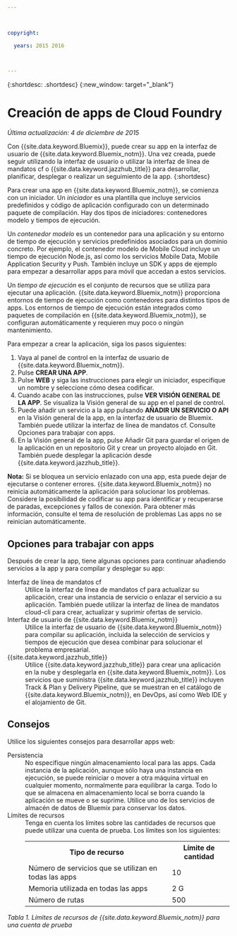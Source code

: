 ```yaml
---

 

copyright:

  years: 2015 2016

 

---
```


{:shortdesc: .shortdesc} 
{:new_window: target="_blank"}

# Creación de apps de Cloud Foundry
*Última actualización: 4 de diciembre de 2015*

Con {{site.data.keyword.Bluemix}}, puede crear su app en la interfaz de usuario de {{site.data.keyword.Bluemix_notm}}. Una vez creada, puede seguir utilizando la interfaz de usuario o utilizar la interfaz de línea de mandatos cf o {{site.data.keyword.jazzhub_title}} para desarrollar, planificar, desplegar o realizar un seguimiento de la app.
{:shortdesc}

Para crear una app en {{site.data.keyword.Bluemix_notm}}, se comienza con un iniciador. Un *iniciador* es una plantilla que incluye servicios predefinidos y código de aplicación configurado con un determinado paquete de compilación. Hay dos tipos de iniciadores: contenedores modelo y tiempos de ejecución.

Un *contenedor modelo* es un contenedor para una aplicación y su entorno de tiempo de ejecución y servicios predefinidos asociados para un dominio concreto. Por ejemplo, el contenedor modelo de Mobile Cloud incluye un tiempo de ejecución Node.js, así como los servicios Mobile Data, Mobile Application Security y Push. También incluye un SDK y apps de ejemplo para empezar a desarrollar apps para móvil que accedan a estos servicios.

Un *tiempo de ejecución* es el conjunto de recursos que se utiliza para ejecutar una aplicación. {{site.data.keyword.Bluemix_notm}} proporciona entornos de tiempo de ejecución como contenedores para distintos tipos de apps. Los entornos de tiempo de ejecución están integrados como paquetes de compilación en {{site.data.keyword.Bluemix_notm}}, se configuran automáticamente y requieren muy poco o ningún mantenimiento.

Para empezar a crear la aplicación, siga los pasos siguientes:
  1. Vaya al panel de control en la interfaz de usuario de {{site.data.keyword.Bluemix_notm}}.
  2. Pulse **CREAR UNA APP**.
  3. Pulse **WEB** y siga las instrucciones
para elegir un iniciador, especifique un nombre y seleccione cómo desea codificar.
  4. Cuando acabe con las instrucciones, pulse **VER
VISIÓN GENERAL DE LA APP**. Se visualiza la Visión general de su app en el panel de control.
  5. Puede añadir un servicio a la app pulsando **AÑADIR UN SERVICIO O API** en la Visión general de la app, en la interfaz de usuario de Bluemix. También puede utilizar la interfaz de línea de mandatos cf. Consulte Opciones para trabajar con apps.
  6. En la Visión general de la app, pulse Añadir Git para guardar el origen de la aplicación en un
repositorio Git y crear un proyecto alojado en Git. También puede desplegar la aplicación desde {{site.data.keyword.jazzhub_title}}.

**Nota:** Si se bloquea un servicio enlazado con una app, esta puede dejar de ejecutarse o contener errores. {{site.data.keyword.Bluemix_notm}} no reinicia automáticamente la aplicación para solucionar los problemas. Considere la posibilidad de codificar su app para identificar y recuperarse de paradas, excepciones y
fallos de conexión. Para obtener más información, consulte el tema de resolución de problemas Las apps no se reinician automáticamente.

## Opciones para trabajar con apps

Después de crear la app, tiene algunas opciones para continuar añadiendo servicios a la app y para compilar y desplegar su app:

<dl><dt>Interfaz de línea de mandatos cf</dt>
<dd>Utilice la interfaz de línea de mandatos cf para actualizar su aplicación, crear una instancia de servicio o enlazar el servicio a su aplicación. También puede utilizar la interfaz de línea de mandatos cloud-cli para crear, actualizar y suprimir ofertas de servicio.</dd>
<dt>Interfaz de usuario de {{site.data.keyword.Bluemix_notm}}</dt>
<dd>Utilice la interfaz de usuario de {{site.data.keyword.Bluemix_notm}} para compilar su aplicación, incluida la selección de servicios y tiempos de ejecución que desea combinar para solucionar el problema empresarial.</dd>
<dt>{{site.data.keyword.jazzhub_title}}</dt>
<dd>Utilice {{site.data.keyword.jazzhub_title}} para crear una aplicación en la nube y desplegarla en {{site.data.keyword.Bluemix_notm}}. Los servicios que suministra {{site.data.keyword.jazzhub_title}} incluyen Track & Plan y Delivery Pipeline, que se muestran en el catálogo de {{site.data.keyword.Bluemix_notm}}, en DevOps, así como Web IDE y el alojamiento de Git. </dd>
</dl>

## Consejos

Utilice los siguientes consejos para desarrollar apps web:

<dl><dt>Persistencia</dt>
<dd>No especifique ningún almacenamiento local para las apps. Cada instancia de la aplicación, aunque sólo haya una instancia en ejecución, se puede reiniciar o mover a otra máquina virtual en cualquier momento, normalmente para equilibrar la carga. Todo lo que se almacena en almacenamiento local se borra cuando la aplicación se mueve o se suprime. Utilice uno de los servicios de almacén de datos de Bluemix para conservar los datos.</dd>
<dt>Límites de recursos</dt>
<dd>Tenga en cuenta los límites sobre las cantidades de recursos que puede utilizar una cuenta de prueba. Los límites son los siguientes:
<table style="width:100%">
  <th>Tipo de recurso</th>	<th>Límite de cantidad</th>
<tr><td>Número de servicios que se utilizan en todas las apps</td> <td>10</td>
<tr><td>Memoria utilizada en todas las apps</td> <td>	2 G</td>
<tr><td>Número de rutas</td> <td>500</td>
</table>
</dd></dl>

*Tabla 1. Límites de recursos de {{site.data.keyword.Bluemix_notm}} para una cuenta de prueba*
